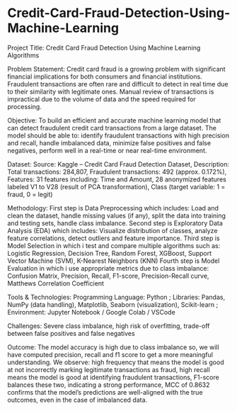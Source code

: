 # Credit-Card-Fraud-Detection-Using-Machine-Learning
  Project Title: Credit Card Fraud Detection Using Machine Learning Algorithms

  Problem Statement: Credit card fraud is a growing problem with significant financial implications for both consumers and financial institutions. Fraudulent transactions 
  are often rare and difficult to detect in real time due to their similarity with legitimate ones. Manual review of transactions is impractical due to the volume of data 
  and the speed required for processing.
 
  Objective: To build an efficient and accurate machine learning model that can detect fraudulent credit card transactions from a large dataset. The model should be able 
  to: identify fraudulent transactions with high precision and recall, handle imbalanced data, minimize false positives and false negatives, perform well in a real-time or 
  near real-time environment.
 
  Dataset: Source: Kaggle – Credit Card Fraud Detection Dataset, Description: Total transactions: 284,807, Fraudulent transactions: 492 (approx. 0.172%), Features: 31 
  features including: Time and Amount, 28 anonymized features labeled 
  V1 to V28 (result of PCA transformation), Class (target variable: 1 = fraud, 0 = legit)
 
  Methodology: First step is Data Preprocessing which includes: Load and clean the dataset, handle missing values (if any), split the data into training and testing sets, 
  handle class imbalance.
  Second step is Exploratory Data Analysis (EDA) which includes: Visualize distribution of classes, analyze feature correlations, detect outliers and feature importance.
  Third step is Model Selection in which i test and compare multiple algorithms such as: Logistic Regression, Decision Tree, Random Forest, XGBoost, Support Vector Machine 
  (SVM), K-Nearest Neighbors (KNN)
  Fourth step is Model Evaluation in which i use appropriate metrics due to class imbalance: Confusion Matrix, Precision, Recall, F1-score, Precision-Recall curve, Matthews 
  Correlation Coefficient
 
  Tools & Technologies: Programming Language: Python ; Libraries: Pandas, NumPy (data handling), Matplotlib, Seaborn (visualization), Scikit-learn ; Environment: Jupyter 
  Notebook / Google Colab / VSCode
 
  Challenges: Severe class imbalance, high risk of overfitting, trade-off between false positives and false negatives

  Outcome: The model accuracy is high due to class imbalance so, we will have computed precision, recall and f1 score to get a more meaningful understanding. We observe:
  high frequency that means the model is good at not incorrectly marking legitimate transactions as fraud, high recall means the model is good at identifying fraudulent 
  transactions, F1-score balances these two, indicating a strong performance, MCC of 0.8632 confirms that the model’s predictions are well-aligned with the true outcomes, 
  even in the case of imbalanced data.



